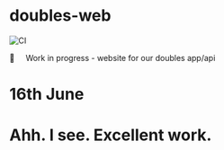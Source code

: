 # doubles-web
![CI](https://github.com/rchapman83/doubles-web/workflows/CI/badge.svg?branch=staging)

:wrench: &nbsp; &nbsp; Work in progress - website for our doubles app/api

# 16th June
# Ahh. I see. Excellent work. 
